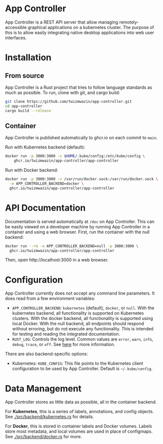 App Controller
================

App Controller is a REST API server that allow managing remotely-accessible
graphical applications on a kubernetes cluster. The purpose of this is to allow
easily integrating native desktop applications into web user interfaces.

# Installation

## From source

App Controller is a Rust project that tries to follow language standards as much
as possible. To run, clone with git, and cargo build:

```sh
git clone https://github.com/twizmwazin/app-controller.git
cd app-controller
cargo build --release
```

## Container

App Controller is published automatically to ghcr.io on each commit to `main`.

Run with Kubernetes backend (default):
```sh
docker run -p 3000:3000 -v $HOME/.kube/config:/etc/kube/config \
    ghcr.io/twizmwazin/app-controller/app-controller
```

Run with Docker backend:
```sh
docker run -p 3000:3000 -v /var/run/docker.sock:/var/run/docker.sock \
  -e APP_CONTROLLER_BACKEND=docker \
  ghcr.io/twizmwazin/app-controller/app-controller
```

# API Documentation

Documentation is served automatically at `/doc` on App Controller. This can be
easily viewed on a developer machine by running App Controller in a container
and using a web browser. First, run the container with the null backend:

```sh
docker run --rm -e APP_CONTROLLER_BACKEND=null -p 3000:3000 \
  ghcr.io/twizmwazin/app-controller/app-controller
```

Then, open http://localhost:3000 in a web browser.

# Configuration

App Controller currently does not accept any command line parameters. It does
read from a few environment variables:
- `APP_CONTROLLER_BACKEND`: `kubernetes` (default), `docker`, or `null`. With the
    kubernetes backend, all functionality is supported on Kubernetes clusters. 
    With the docker backend, all functionality is supported using local Docker.
    With the null backend, all endpoints should respond without erroring, but do 
    not execute any functionality. This is intended for testing and reading the 
    integrated documentation.
- `RUST_LOG`: Controls the log level. Common values are `error`, `warn`, `info`,
    `debug`, `trace`, or `off`. See [here](https://docs.rs/env_logger/latest/env_logger/#enabling-logging)
    for more information.

There are also backend-specific options:
- Kubernetes: `KUBE_CONFIG`: This file points to the Kubernetes client
    configuration to be used by App Controller. Default is `~/.kube/config`.

# Data Management

App Controller stores as little data as possible, all in the container backend.

For **Kubernetes**, this is a series of labels, annotations, and config objects.
See [./src/backend/kubernetes.rs](./src/backend/kubernetes.rs) for details.

For **Docker**, this is stored in container labels and Docker volumes. Labels
store most metadata, and local volumes are used in place of configmaps.  See
[./src/backend/docker.rs](./src/backend/docker.rs) for more.
